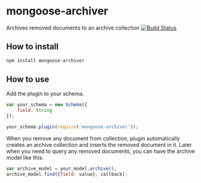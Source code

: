 mongoose-archiver
=================

Archives removed documents to an archive collection
[![Build Status](https://travis-ci.org/mstdokumaci/mongoose-archiver.svg?branch=master)](https://travis-ci.org/mstdokumaci/mongoose-archiver)

## How to install
```sh
npm install mongoose-archiver
```

## How to use
Add the plugin to your schema.
```js
var your_schema = new Schema({
	field: String
});

your_schema.plugin(require('mongoose-archiver'));
```

When you remove any document from collection, plugin automatically creates an archive collection and inserts the removed document in it. Later when you need to query any removed documents, you can have the archive model like this:

```js
var archive_model = your_model.archive();
archive_model.find({field: value}, callback);
```
